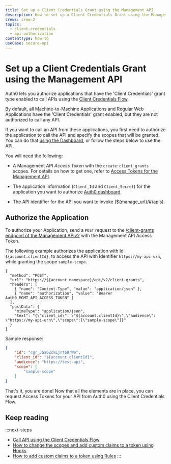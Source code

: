 ```yaml
---
title: Set up a Client Credentials Grant using the Management API
description: How to set up a Client Credentials Grant using the Management API.
crews: crew-2
topics:
  - client-credentials
  - api-authorization
contentType: how-to
useCase: secure-api
---
```


# Set up a Client Credentials Grant using the Management API

Auth0 lets you authorize applications that have the 'Client Credentials' grant type enabled to call APIs using the [Client Credentials Flow](/flows/concepts/client-credentials). 

By default, all Machine-to-Machine Applications and Regular Web Applications have the 'Client Credentials' grant enabled, but they are not authorized to call any API.

If you want to call an API from these applications, you first need to authorize the application to call the API and specify the scopes that will be granted. You can do that [using the Dashboard](/api-auth/config/using-the-auth0-dashboard), or follow the steps below to use the API.

You will need the following:

- A Management API <dfn data-key="access-token">Access Token</dfn> with the `create:client_grants` scopes. For details on how to get one, refer to [Access Tokens for the Management API](/api/management/v2/tokens).

- The application information (`Client_Id` and `Client_Secret`) for the application you want to authorize [Auth0 dashboard](${manage_url}/#/applications).

- The API identifier for the API you want to invoke (${manage_url}/#/apis).

##  Authorize the Application

To authorize your Application, send a `POST` request to the [/client-grants endpoint of the Management APIv2](/api/management/v2#!/Client_Grants/post_client_grants) with the Management API Access Token.

The following example authorizes the application with Id `${account.clientId}`, to access the API with Identifier `https://my-api-urn`, while granting the scope `sample-scope`.

```har
{
  "method": "POST",
  "url": "https://${account.namespace}/api/v2/client-grants",
  "headers": [
    { "name": "Content-Type", "value": "application/json" },
    { "name": "authorization", "value": "Bearer Auth0_MGMT_API_ACCESS_TOKEN" }
  ],
  "postData": {
    "mimeType": "application/json",
    "text": "{\"client_id\": \"${account.clientId}\",\"audience\": \"https://my-api-urn\",\"scope\":[\"sample-scope\"]}"
  }
}
```

Sample response:

```json
{
    "id": "cgr_JGa6ZckLjnt60rWe",
    "client_id": "${account.clientId}",
    "audience": "https://test-api",
    "scope": [
        "sample-scope"
    ]
}
```

That's it, you are done! Now that all the elements are in place, you can request Access Tokens for your API from Auth0 using the Client Credentials Flow.

## Keep reading

:::next-steps
* [Call API using the Client Credentials Flow](/flows/guides/client-credentials/call-api-client-credentials)
* [How to change the scopes and add custom claims to a token using Hooks](/api-auth/tutorials/client-credentials/customize-with-hooks)
* [How to add custom claims to a token using Rules](/scopes/current/sample-use-cases#add-custom-claims-to-a-token)
:::
